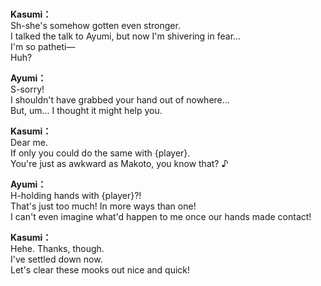 # 

  
**Kasumi：**  
Sh-she's somehow gotten even stronger.  
I talked the talk to Ayumi, but now I'm shivering in fear...  
I'm so patheti—  
Huh?  
  
**Ayumi：**  
S-sorry!  
I shouldn't have grabbed your hand out of nowhere...  
But, um... I thought it might help you.  
  
**Kasumi：**  
Dear me.  
If only you could do the same with {player}.  
You're just as awkward as Makoto, you know that? ♪  
  
**Ayumi：**  
H-holding hands with {player}?!  
That's just too much! In more ways than one!  
I can't even imagine what'd happen to me once our hands made contact!  
  
**Kasumi：**  
Hehe. Thanks, though.  
I've settled down now.  
Let's clear these mooks out nice and quick!  
